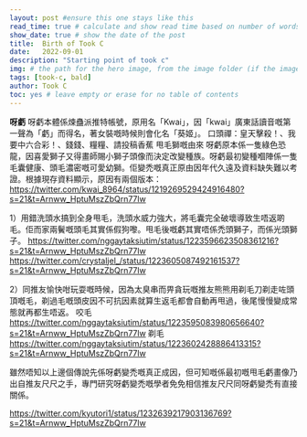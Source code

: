 ```yaml
---
layout: post #ensure this one stays like this
read_time: true # calculate and show read time based on number of words
show_date: true # show the date of the post
title:  Birth of Took C
date:   2022-09-01
description: "Starting point of took c"
img: # the path for the hero image, from the image folder (if the image is directly on the image folder, just the filename is needed)
tags: [took-c, bald]
author: Took C
toc: yes # leave empty or erase for no table of contents
---
```

**呀虧**
呀虧本體係煉蠱派推特帳號，原用名「Kwai」，因「kwai」廣東話讀音嘅第一聲為「虧」而得名，著女裝嘅時候則會化名「葵姬」。
口頭禪：皇天擊殺！、我要中六合彩！、錢錢、糧糧、請投稿香蕉
甩毛獅嘅由來
呀虧原本係一隻綠色恐龍，因喜愛獅子又得畫師賜小獅子頭像而決定改變種族。呀虧最初變種嗰陣係一隻毛囊健康、頭毛濃密嘅可愛幼獅。佢變禿嘅真正原由因年代久遠及資料缺失難以考證。根據現存資料顯示，原因有兩個版本：
<tweet>https://twitter.com/kwai_8964/status/1219269529424916480?s=21&t=Arnww_HptuMszZbQrn77lw</tweet>

1）用錯洗頭水搞到全身甩毛，洗頭水威力強大，將毛囊完全破壞導致生唔返啲毛。佢而家兩鬢嘅頭毛其實係假狗嚟。甩毛後嘅虧其實唔係禿頭獅子，而係光頭獅子。
<tweet>https://twitter.com/nggaytaksiutim/status/1223596623508361216?s=21&t=Arnww_HptuMszZbQrn77lw</tweet>
<tweet>https://twitter.com/crystaljel_/status/1223605087492161537?s=21&t=Arnww_HptuMszZbQrn77lw</tweet>

2）同推友愉快咁玩耍嘅時候，因為太臭串而畀貪玩嘅推友熊熊用剃毛刀剃走咗頭頂嘅毛，剃過毛嘅頭皮因不可抗因素就算生返毛都會自動再甩過，後尾慢慢變成常態就再都生唔返。
咬毛
<tweet>https://twitter.com/nggaytaksiutim/status/1223595083980656640?s=21&t=Arnww_HptuMszZbQrn77lw</tweet>
剃毛
<tweet>https://twitter.com/nggaytaksiutim/status/1223602428886413315?s=21&t=Arnww_HptuMszZbQrn77lw</tweet>

雖然唔知以上邊個傳說先係呀虧變禿嘅真正成因，但可知嘅係最初嘅甩毛虧畫像乃出自推友尺尺之手，專門研究呀虧變禿嘅學者免免相信推友尺尺同呀虧變禿有直接關係。

<tweet>https://twitter.com/kyutori1/status/1232639217903136769?s=21&t=Arnww_HptuMszZbQrn77lw</tweet>
